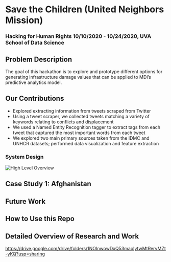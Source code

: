 # Save the Children (United Neighbors Mission) 
### Hacking for Human Rights 10/10/2020 - 10/24/2020, UVA School of Data Science 


## Problem Description
The goal of this hackathon is to explore and prototype different options for generating infrastructure damage values that can be applied to MDI’s predictive analytics model.

## Our Contributions
  - Explored extracting information from tweets scraped from Twitter
  - Using a tweet scraper, we collected tweets matching a variety of keywords relating to conflicts and displacement
  - We used a Named Entity Recognition tagger to extract tags from each tweet that captured the most important words from each tweet
  - We explored two main primary sources taken from the IDMC and UNHCR datasets; performed data visualization and feature extraction
### System Design
![High Level Overview](https://github.com/jr4fs/savethechildren/blob/main/idea%202-1.png?raw=true)
## Case Study 1: Afghanistan 
## Future Work

## How to Use this Repo

## Detailed Overview of Research and Work

https://drive.google.com/drive/folders/1NOInwowDxQ53maoIytwMtRervMZt-yKQ?usp=sharing 


